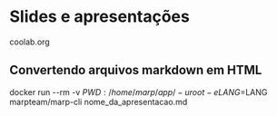 # Slides e apresentações
coolab.org


## Convertendo arquivos markdown em HTML

docker run --rm -v $PWD:/home/marp/app/ -u root -e LANG=$LANG marpteam/marp-cli nome_da_apresentacao.md